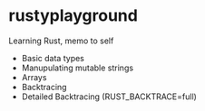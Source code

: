 # rustyplayground
Learning Rust, memo to self
 - Basic data types
 - Manupulating mutable strings
 - Arrays
 - Backtracing
 - Detailed Backtracing (RUST_BACKTRACE=full)
